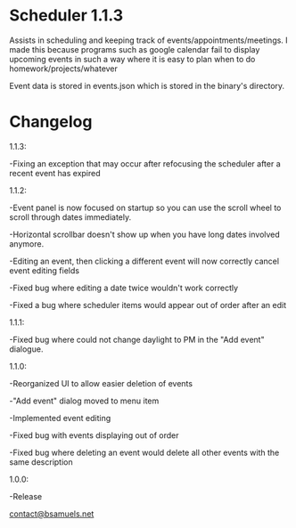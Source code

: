 Scheduler 1.1.3
=========
Assists in scheduling and keeping track of events/appointments/meetings.
I made this because programs such as google calendar fail to display upcoming events in such a way where it is easy to plan when to do homework/projects/whatever

Event data is stored in events.json which is stored in the binary's directory.

Changelog
=========

1.1.3:

-Fixing an exception that may occur after refocusing the scheduler after a recent event has expired

1.1.2:

-Event panel is now focused on startup so you can use the scroll wheel to scroll through dates immediately.

-Horizontal scrollbar doesn't show up when you have long dates involved anymore.

-Editing an event, then clicking a different event will now correctly cancel event editing fields

-Fixed bug where editing a date twice wouldn't work correctly

-Fixed a bug where scheduler items would appear out of order after an edit

1.1.1:

-Fixed bug where could not change daylight to PM in the "Add event" dialogue.

1.1.0:

-Reorganized UI to allow easier deletion of events

-"Add event" dialog moved to menu item

-Implemented event editing

-Fixed bug with events displaying out of order

-Fixed bug where deleting an event would delete all other events with the same description

1.0.0:

-Release

contact@bsamuels.net